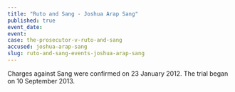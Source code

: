 ```yaml
---
title: "Ruto and Sang - Joshua Arap Sang"
published: true
event_date:
event:
case: the-prosecutor-v-ruto-and-sang
accused: joshua-arap-sang
slug: ruto-and-sang-events-joshua-arap-sang
---
```


Charges against Sang were confirmed on 23 January 2012. The trial began on 10 September 2013.

